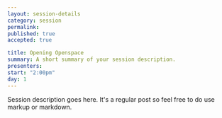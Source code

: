 ```yaml
---
layout: session-details
category: session
permalink: 
published: true
accepted: true

title: Opening Openspace
summary: A short summary of your session description.
presenters: 
start: "2:00pm"
day: 1
---
```


Session description goes here. It's a regular post so feel free to do use markup or markdown.
